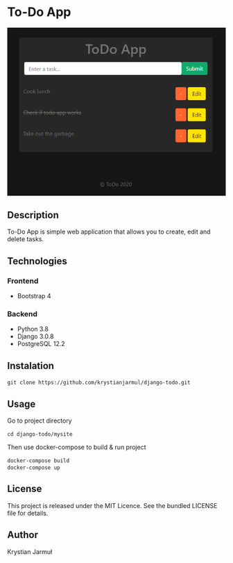 # To-Do App
<img src="https://github.com/krystianjarmul/django-todo/blob/develop/todoapp.PNG"></img>
## Description
To-Do App is simple web application that allows you to create, edit and delete tasks. 


## Technologies
### Frontend
- Bootstrap 4
### Backend
- Python 3.8
- Django 3.0.8
- PostgreSQL 12.2

## Instalation

```
git clone https://github.com/krystianjarmul/django-todo.git
```

## Usage
Go to project directory 

```
cd django-todo/mysite
```
Then use docker-compose to build & run project
```
docker-compose build
docker-compose up
```

## License

This project is released under the MIT Licence. See the bundled LICENSE file for details.

## Author

Krystian Jarmuł

